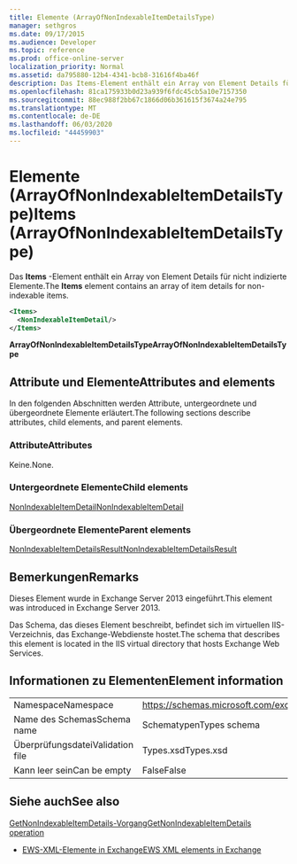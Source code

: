 ```yaml
---
title: Elemente (ArrayOfNonIndexableItemDetailsType)
manager: sethgros
ms.date: 09/17/2015
ms.audience: Developer
ms.topic: reference
ms.prod: office-online-server
localization_priority: Normal
ms.assetid: da795880-12b4-4341-bcb8-31616f4ba46f
description: Das Items-Element enthält ein Array von Element Details für nicht indizierte Elemente.
ms.openlocfilehash: 81ca175933b0d23a939f6fdc45cb5a10e7157350
ms.sourcegitcommit: 88ec988f2bb67c1866d06b361615f3674a24e795
ms.translationtype: MT
ms.contentlocale: de-DE
ms.lasthandoff: 06/03/2020
ms.locfileid: "44459903"
---
```

# <a name="items-arrayofnonindexableitemdetailstype"></a><span data-ttu-id="5a584-103">Elemente (ArrayOfNonIndexableItemDetailsType)</span><span class="sxs-lookup"><span data-stu-id="5a584-103">Items (ArrayOfNonIndexableItemDetailsType)</span></span>

<span data-ttu-id="5a584-104">Das **Items** -Element enthält ein Array von Element Details für nicht indizierte Elemente.</span><span class="sxs-lookup"><span data-stu-id="5a584-104">The **Items** element contains an array of item details for non-indexable items.</span></span> 
  
```XML
<Items>
  <NonIndexableItemDetail/>
</Items>
```

 <span data-ttu-id="5a584-105">**ArrayOfNonIndexableItemDetailsType**</span><span class="sxs-lookup"><span data-stu-id="5a584-105">**ArrayOfNonIndexableItemDetailsType**</span></span>
## <a name="attributes-and-elements"></a><span data-ttu-id="5a584-106">Attribute und Elemente</span><span class="sxs-lookup"><span data-stu-id="5a584-106">Attributes and elements</span></span>

<span data-ttu-id="5a584-107">In den folgenden Abschnitten werden Attribute, untergeordnete und übergeordnete Elemente erläutert.</span><span class="sxs-lookup"><span data-stu-id="5a584-107">The following sections describe attributes, child elements, and parent elements.</span></span>
  
### <a name="attributes"></a><span data-ttu-id="5a584-108">Attribute</span><span class="sxs-lookup"><span data-stu-id="5a584-108">Attributes</span></span>

<span data-ttu-id="5a584-109">Keine.</span><span class="sxs-lookup"><span data-stu-id="5a584-109">None.</span></span>
  
### <a name="child-elements"></a><span data-ttu-id="5a584-110">Untergeordnete Elemente</span><span class="sxs-lookup"><span data-stu-id="5a584-110">Child elements</span></span>

[<span data-ttu-id="5a584-111">NonIndexableItemDetail</span><span class="sxs-lookup"><span data-stu-id="5a584-111">NonIndexableItemDetail</span></span>](nonindexableitemdetail.md)
  
### <a name="parent-elements"></a><span data-ttu-id="5a584-112">Übergeordnete Elemente</span><span class="sxs-lookup"><span data-stu-id="5a584-112">Parent elements</span></span>

[<span data-ttu-id="5a584-113">NonIndexableItemDetailsResult</span><span class="sxs-lookup"><span data-stu-id="5a584-113">NonIndexableItemDetailsResult</span></span>](nonindexableitemdetailsresult.md)
  
## <a name="remarks"></a><span data-ttu-id="5a584-114">Bemerkungen</span><span class="sxs-lookup"><span data-stu-id="5a584-114">Remarks</span></span>

<span data-ttu-id="5a584-115">Dieses Element wurde in Exchange Server 2013 eingeführt.</span><span class="sxs-lookup"><span data-stu-id="5a584-115">This element was introduced in Exchange Server 2013.</span></span>
  
<span data-ttu-id="5a584-116">Das Schema, das dieses Element beschreibt, befindet sich im virtuellen IIS-Verzeichnis, das Exchange-Webdienste hostet.</span><span class="sxs-lookup"><span data-stu-id="5a584-116">The schema that describes this element is located in the IIS virtual directory that hosts Exchange Web Services.</span></span>
  
## <a name="element-information"></a><span data-ttu-id="5a584-117">Informationen zu Elementen</span><span class="sxs-lookup"><span data-stu-id="5a584-117">Element information</span></span>

|||
|:-----|:-----|
|<span data-ttu-id="5a584-118">Namespace</span><span class="sxs-lookup"><span data-stu-id="5a584-118">Namespace</span></span>  <br/> |https://schemas.microsoft.com/exchange/services/2006/types  <br/> |
|<span data-ttu-id="5a584-119">Name des Schemas</span><span class="sxs-lookup"><span data-stu-id="5a584-119">Schema name</span></span>  <br/> |<span data-ttu-id="5a584-120">Schematypen</span><span class="sxs-lookup"><span data-stu-id="5a584-120">Types schema</span></span>  <br/> |
|<span data-ttu-id="5a584-121">Überprüfungsdatei</span><span class="sxs-lookup"><span data-stu-id="5a584-121">Validation file</span></span>  <br/> |<span data-ttu-id="5a584-122">Types.xsd</span><span class="sxs-lookup"><span data-stu-id="5a584-122">Types.xsd</span></span>  <br/> |
|<span data-ttu-id="5a584-123">Kann leer sein</span><span class="sxs-lookup"><span data-stu-id="5a584-123">Can be empty</span></span>  <br/> |<span data-ttu-id="5a584-124">False</span><span class="sxs-lookup"><span data-stu-id="5a584-124">False</span></span>  <br/> |
   
## <a name="see-also"></a><span data-ttu-id="5a584-125">Siehe auch</span><span class="sxs-lookup"><span data-stu-id="5a584-125">See also</span></span>



[<span data-ttu-id="5a584-126">GetNonIndexableItemDetails-Vorgang</span><span class="sxs-lookup"><span data-stu-id="5a584-126">GetNonIndexableItemDetails operation</span></span>](getnonindexableitemdetails-operation.md)


- [<span data-ttu-id="5a584-127">EWS-XML-Elemente in Exchange</span><span class="sxs-lookup"><span data-stu-id="5a584-127">EWS XML elements in Exchange</span></span>](ews-xml-elements-in-exchange.md)

